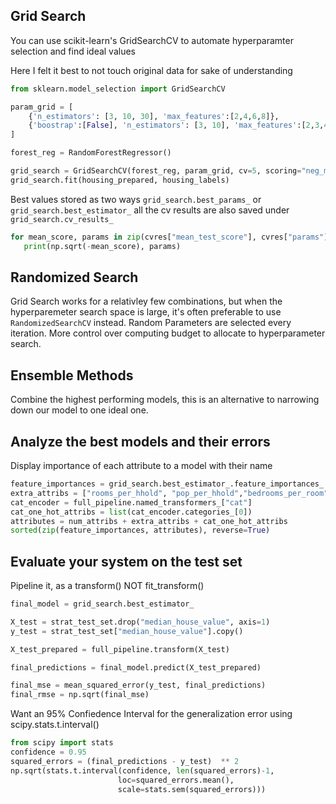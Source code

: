 ## Grid Search
You can use scikit-learn's GridSearchCV to automate hyperparamter selection and find ideal values

Here I felt it best to not touch original data for sake of understanding
```python
from sklearn.model_selection import GridSearchCV

param_grid = [
    {'n_estimators': [3, 10, 30], 'max_features':[2,4,6,8]},
    {'boostrap':[False], 'n_estimators': [3, 10], 'max_features':[2,3,4]},
]

forest_reg = RandomForestRegressor()

grid_search = GridSearchCV(forest_reg, param_grid, cv=5, scoring="neg_mean_squared_error", return_train_score=True)
grid_search.fit(housing_prepared, housing_labels)
```

Best values stored as two ways
`grid_search.best_params_` or `grid_search.best_estimator_`
 all the cv results are also saved under `grid_search.cv_results_`
 ```python
for mean_score, params in zip(cvres["mean_test_score"], cvres["params"]):
	print(np.sqrt(-mean_score), params)
```

## Randomized Search
Grid Search works for a relativley few combinations, but when the hyperparemeter search space is large, it's often preferable to use `RandomizedSearchCV` instead. 
Random Parameters are selected every iteration. More control over computing budget to allocate to hyperparameter search. 

## Ensemble Methods
Combine the highest performing models, this is an alternative to narrowing down our model to one ideal one.

## Analyze the best models and their errors
Display importance of each attribute to a model with their name
```python
feature_importances = grid_search.best_estimator_.feature_importances_
extra_attribs = ["rooms_per_hhold", "pop_per_hhold","bedrooms_per_room"]
cat_encoder = full_pipeline.named_transformers_["cat"]
cat_one_hot_attribs = list(cat_encoder.categories_[0])
attributes = num_attribs + extra_attribs + cat_one_hot_attribs
sorted(zip(feature_importances, attributes), reverse=True)
```

## Evaluate your system on the test set
Pipeline it, as a transform() NOT fit_transform()
```python
final_model = grid_search.best_estimator_

X_test = strat_test_set.drop("median_house_value", axis=1)
y_test = strat_test_set["median_house_value"].copy()

X_test_prepared = full_pipeline.transform(X_test)

final_predictions = final_model.predict(X_test_prepared)

final_mse = mean_squared_error(y_test, final_predictions)
final_rmse = np.sqrt(final_mse)
```

Want an 95% Confiedence Interval for the generalization error using scipy.stats.t.interval()
```python
from scipy import stats
confidence = 0.95
squared_errors = (final_predictions - y_test)  ** 2
np.sqrt(stats.t.interval(confidence, len(squared_errors)-1,
						loc=squared_errors.mean(),
						scale=stats.sem(squared_errors)))
```